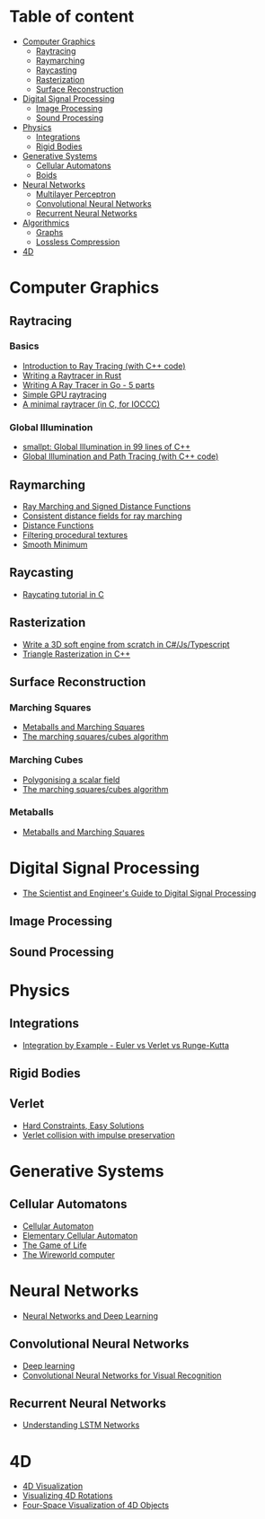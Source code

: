 # Table of content

- [Computer Graphics](#computer-graphics)
  - [Raytracing](#raytracing)
  - [Raymarching](#raymarching)
  - [Raycasting](#raycasting)
  - [Rasterization](#rasterization)
  - [Surface Reconstruction](#surface-reconstruction)
- [Digital Signal Processing](#digital-signal-processing)
  - [Image Processing](#image-processing)
  - [Sound Processing](#sound-processing)
- [Physics](#physics)
  - [Integrations](#integrations)
  - [Rigid Bodies](#rigid-bodies)
- [Generative Systems](#generative-systems)
  - [Cellular Automatons](#cellular-automatons)
  - [Boids]()
- [Neural Networks](#neural-networks)
  - [Multilayer Perceptron]()
  - [Convolutional Neural Networks](#convolutional-neural-networks)
  - [Recurrent Neural Networks]()
- [Algorithmics]()
  - [Graphs]()
  - [Lossless Compression]()
- [4D](#4d)

# Computer Graphics

## Raytracing

### Basics

* [Introduction to Ray Tracing (with C++ code)](https://www.scratchapixel.com/lessons/3d-basic-rendering/introduction-to-ray-tracing/raytracing-algorithm-in-a-nutshell)
* [Writing a Raytracer in Rust](https://bheisler.github.io/post/writing-raytracer-in-rust-part-1/)
* [Writing A Ray Tracer in Go - 5 parts](https://www.markphelps.me/tags/ray-tracer/)
* [Simple GPU raytracing](http://iquilezles.org/www/articles/simplegpurt/simplegpurt.htm)
* [A minimal raytracer (in C, for IOCCC)](https://mzucker.github.io/2016/08/03/miniray.html)

### Global Illumination

* [smallpt: Global Illumination in 99 lines of C++](http://www.kevinbeason.com/smallpt/)
* [Global Illumination and Path Tracing (with C++ code)](https://www.scratchapixel.com/lessons/3d-basic-rendering/global-illumination-path-tracing)

## Raymarching

* [Ray Marching and Signed Distance Functions](http://jamie-wong.com/2016/07/15/ray-marching-signed-distance-functions/)
* [Consistent distance fields for ray marching](http://digitalfreepen.com/2017/06/21/consistent-distance-fields.html)
* [Distance Functions](http://iquilezles.org/www/articles/distfunctions/distfunctions.htm)
* [Filtering procedural textures](http://iquilezles.org/www/articles/filtering/filtering.htm)
* [Smooth Minimum](http://iquilezles.org/www/articles/smin/smin.htm)

## Raycasting

* [Raycating tutorial in C](http://lodev.org/cgtutor/raycasting.html)


## Rasterization

* [Write a 3D soft engine from scratch in C#/Js/Typescript](https://www.davrous.com/2013/06/13/tutorial-series-learning-how-to-write-a-3d-soft-engine-from-scratch-in-c-typescript-or-javascript/)
* [Triangle Rasterization in C++](http://joshbeam.com/articles/triangle_rasterization/)

## Surface Reconstruction

### Marching Squares

* [Metaballs and Marching Squares](http://jamie-wong.com/2014/08/19/metaballs-and-marching-squares/)
* [The marching squares/cubes algorithm](http://users.polytech.unice.fr/~lingrand/MarchingCubes/algo.html)

### Marching Cubes

* [Polygonising a scalar field](http://paulbourke.net/geometry/polygonise/)
* [The marching squares/cubes algorithm](http://users.polytech.unice.fr/~lingrand/MarchingCubes/algo.html)

### Metaballs

* [Metaballs and Marching Squares](http://jamie-wong.com/2014/08/19/metaballs-and-marching-squares/)

# Digital Signal Processing

* [The Scientist and Engineer's Guide to Digital Signal Processing](http://www.dspguide.com/ch1/1.htm)

## Image Processing

## Sound Processing

# Physics

## Integrations

* [Integration by Example - Euler vs Verlet vs Runge-Kutta](http://codeflow.org/entries/2010/aug/28/integration-by-example-euler-vs-verlet-vs-runge-kutta/)

## Rigid Bodies

## Verlet

* [Hard Constraints, Easy Solutions](http://codeflow.org/entries/2010/sep/01/hard-constraints-easy-solutions/)
* [Verlet collision with impulse preservation](http://codeflow.org/entries/2010/nov/29/verlet-collision-with-impulse-preservation/)


# Generative Systems

## Cellular Automatons

* [Cellular Automaton](http://mathworld.wolfram.com/CellularAutomaton.html)
* [Elementary Cellular Automaton](http://mathworld.wolfram.com/ElementaryCellularAutomaton.html)
* [The Game of Life](http://web.stanford.edu/~cdebs/GameOfLife/)
* [The Wireworld computer](https://www.quinapalus.com/wi-index.html)


# Neural Networks

* [Neural Networks and Deep Learning](http://neuralnetworksanddeeplearning.com/index.html)

## Convolutional Neural Networks

* [Deep learning](http://neuralnetworksanddeeplearning.com/chap6.html)
* [Convolutional Neural Networks for Visual Recognition](http://cs231n.github.io/convolutional-networks/)

## Recurrent Neural Networks

* [Understanding LSTM Networks](http://colah.github.io/posts/2015-08-Understanding-LSTMs/)


# 4D

* [4D Visualization](http://eusebeia.dyndns.org/4d/vis/01-intro)
* [Visualizing 4D Rotations](http://eusebeia.dyndns.org/4d/vis/10-rot-1)
* [Four-Space Visualization of 4D Objects](http://hollasch.github.io/ray4/Four-Space_Visualization_of_4D_Objects.html)


